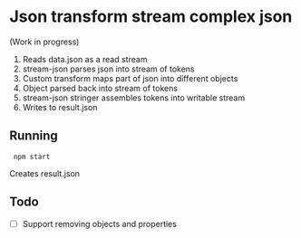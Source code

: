 # Json transform stream complex json

(Work in progress)

1. Reads data.json as a read stream
2. stream-json parses json into stream of tokens
3. Custom transform maps part of json into different objects
4. Object parsed back into stream of tokens
5. stream-json stringer assembles tokens into writable stream
6. Writes to result.json

## Running

```
 npm start
```

Creates result.json

## Todo

- [ ] Support removing objects and properties